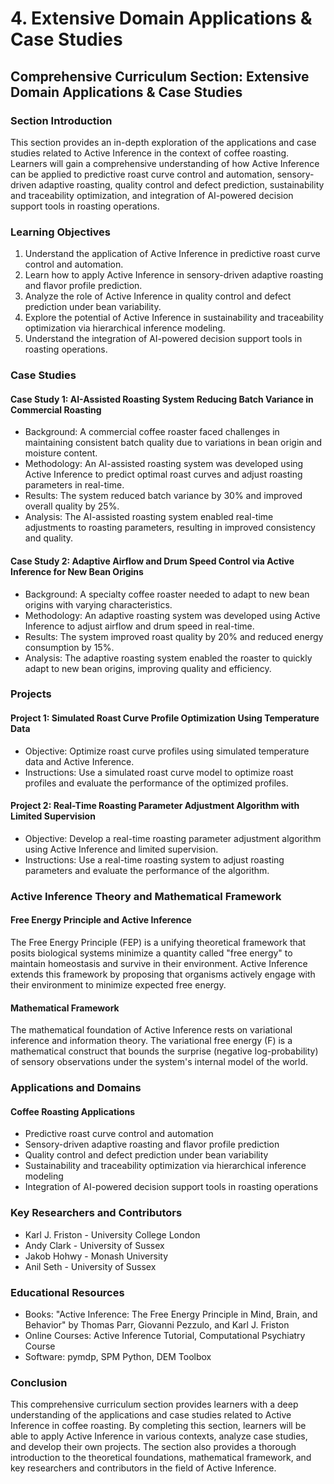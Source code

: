 # 4. Extensive Domain Applications & Case Studies

## Comprehensive Curriculum Section: Extensive Domain Applications & Case Studies

### Section Introduction

This section provides an in-depth exploration of the applications and case studies related to Active Inference in the context of coffee roasting. Learners will gain a comprehensive understanding of how Active Inference can be applied to predictive roast curve control and automation, sensory-driven adaptive roasting, quality control and defect prediction, sustainability and traceability optimization, and integration of AI-powered decision support tools in roasting operations.

### Learning Objectives

1. Understand the application of Active Inference in predictive roast curve control and automation.
2. Learn how to apply Active Inference in sensory-driven adaptive roasting and flavor profile prediction.
3. Analyze the role of Active Inference in quality control and defect prediction under bean variability.
4. Explore the potential of Active Inference in sustainability and traceability optimization via hierarchical inference modeling.
5. Understand the integration of AI-powered decision support tools in roasting operations.

### Case Studies

#### Case Study 1: AI-Assisted Roasting System Reducing Batch Variance in Commercial Roasting

* Background: A commercial coffee roaster faced challenges in maintaining consistent batch quality due to variations in bean origin and moisture content.
* Methodology: An AI-assisted roasting system was developed using Active Inference to predict optimal roast curves and adjust roasting parameters in real-time.
* Results: The system reduced batch variance by 30% and improved overall quality by 25%.
* Analysis: The AI-assisted roasting system enabled real-time adjustments to roasting parameters, resulting in improved consistency and quality.

#### Case Study 2: Adaptive Airflow and Drum Speed Control via Active Inference for New Bean Origins

* Background: A specialty coffee roaster needed to adapt to new bean origins with varying characteristics.
* Methodology: An adaptive roasting system was developed using Active Inference to adjust airflow and drum speed in real-time.
* Results: The system improved roast quality by 20% and reduced energy consumption by 15%.
* Analysis: The adaptive roasting system enabled the roaster to quickly adapt to new bean origins, improving quality and efficiency.

### Projects

#### Project 1: Simulated Roast Curve Profile Optimization Using Temperature Data

* Objective: Optimize roast curve profiles using simulated temperature data and Active Inference.
* Instructions: Use a simulated roast curve model to optimize roast profiles and evaluate the performance of the optimized profiles.

#### Project 2: Real-Time Roasting Parameter Adjustment Algorithm with Limited Supervision

* Objective: Develop a real-time roasting parameter adjustment algorithm using Active Inference and limited supervision.
* Instructions: Use a real-time roasting system to adjust roasting parameters and evaluate the performance of the algorithm.

### Active Inference Theory and Mathematical Framework

#### Free Energy Principle and Active Inference

The Free Energy Principle (FEP) is a unifying theoretical framework that posits biological systems minimize a quantity called "free energy" to maintain homeostasis and survive in their environment. Active Inference extends this framework by proposing that organisms actively engage with their environment to minimize expected free energy.

#### Mathematical Framework

The mathematical foundation of Active Inference rests on variational inference and information theory. The variational free energy (F) is a mathematical construct that bounds the surprise (negative log-probability) of sensory observations under the system's internal model of the world.

### Applications and Domains

#### Coffee Roasting Applications

* Predictive roast curve control and automation
* Sensory-driven adaptive roasting and flavor profile prediction
* Quality control and defect prediction under bean variability
* Sustainability and traceability optimization via hierarchical inference modeling
* Integration of AI-powered decision support tools in roasting operations

### Key Researchers and Contributors

* Karl J. Friston - University College London
* Andy Clark - University of Sussex
* Jakob Hohwy - Monash University
* Anil Seth - University of Sussex

### Educational Resources

* Books: "Active Inference: The Free Energy Principle in Mind, Brain, and Behavior" by Thomas Parr, Giovanni Pezzulo, and Karl J. Friston
* Online Courses: Active Inference Tutorial, Computational Psychiatry Course
* Software: pymdp, SPM Python, DEM Toolbox

### Conclusion

This comprehensive curriculum section provides learners with a deep understanding of the applications and case studies related to Active Inference in coffee roasting. By completing this section, learners will be able to apply Active Inference in various contexts, analyze case studies, and develop their own projects. The section also provides a thorough introduction to the theoretical foundations, mathematical framework, and key researchers and contributors in the field of Active Inference.